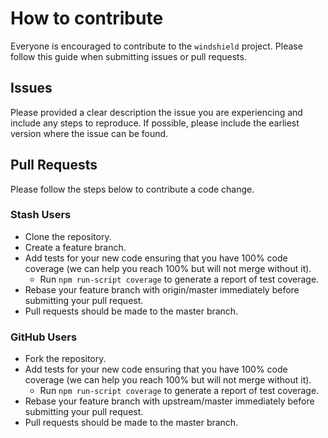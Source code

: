 # How to contribute
Everyone is encouraged to contribute to the `windshield` project. Please follow this guide when submitting issues or pull requests.

## Issues
Please provided a clear description the issue you are experiencing and include any steps to reproduce. If possible, please include the earliest version where the issue can be found.

## Pull Requests
Please follow the steps below to contribute a code change.

### Stash Users

* Clone the repository.
* Create a feature branch.
* Add tests for your new code ensuring that you have 100% code coverage (we can help you reach 100% but will not merge without it).
    * Run `npm run-script coverage` to generate a report of test coverage.
* Rebase your feature branch with origin/master immediately before submitting your pull request.
* Pull requests should be made to the master branch.

### GitHub Users

* Fork the repository.
* Add tests for your new code ensuring that you have 100% code coverage (we can help you reach 100% but will not merge without it).
    * Run `npm run-script coverage` to generate a report of test coverage.
* Rebase your feature branch with upstream/master immediately before submitting your pull request.
* Pull requests should be made to the master branch.
